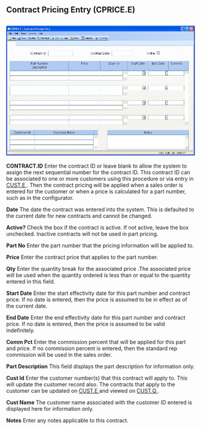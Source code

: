 ##  Contract Pricing Entry (CPRICE.E)

<PageHeader />

##

![](./CPRICE-E-1.jpg)

**CONTRACT.ID** Enter the contract ID or leave blank to allow the system to assign the next sequential number for the contract ID. This contract ID can be associated to one or more customers using this procedure or via entry in [ CUST.E ](../../../../../../../../../../rover/AP-OVERVIEW/AP-ENTRY/ACCT-CONTROL/ACCT-CONTROL-1/ar-e/CUST-E) . Then the contract pricing will be applied when a sales order is entered for the customer or when a price is calculated for a part number, such as in the configurator.   
  
**Date** The date the contract was entered into the system. This is defaulted
to the current date for new contracts and cannot be changed.  
  
**Active?** Check the box if the contract is active. If not active, leave the
box unchecked. Inactive contracts will not be used in part pricing.  
  
**Part No** Enter the part number that the pricing information will be applied
to.  
  
**Price** Enter the contract price that applies to the part number.  
  
**Qty** Enter the quantity break for the associated price .The associated
price will be used when the quantity ordered is less than or equal to the
quantity entered in this field.  
  
**Start Date** Enter the start effectivity date for this part number and
contract price. If no date is entered, then the price is assumed to be in
effect as of the current date.  
  
**End Date** Enter the end effectivity date for this part number and contract
price. If no date is entered, then the price is assumed to be valid
indefinitely.  
  
**Comm Pct** Enter the commission percent that will be applied for this part
and price. If no commission percent is entered, then the standard rep
commission will be used in the sales order.  
  
**Part Description** This field displays the part description for information
only.  
  
**Cust Id** Enter the customer number(s) that this contract will apply to. This will update the customer record also. The contracts that apply to the customer can be updated on [ CUST.E ](../../../../../../../../../../rover/AP-OVERVIEW/AP-ENTRY/ACCT-CONTROL/ACCT-CONTROL-1/ar-e/CUST-E) and viewed on [ CUST.Q ](../../../../../../../../../../rover/AP-OVERVIEW/AP-ENTRY/ACCT-CONTROL/ACCT-CONTROL-1/CUST-Q) .   
  
**Cust Name** The customer name associated with the customer ID entered is
displayed here for information only.  
  
**Notes** Enter any notes applicable to this contract.  
  
  
<badge text= "Version 8.10.57" vertical="middle" />

<PageFooter />